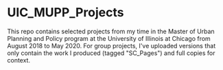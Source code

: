 # UIC_MUPP_Projects
This repo contains selected projects from my time in the Master of Urban Planning and Policy program at the University of Illinois at Chicago from August 2018 to May 2020. For group projects, I've uploaded versions that only contain the work I produced (tagged "SC_Pages") and full copies for context.  

